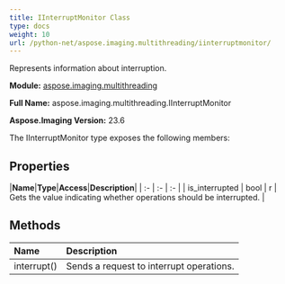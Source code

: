 ```yaml
---
title: IInterruptMonitor Class
type: docs
weight: 10
url: /python-net/aspose.imaging.multithreading/iinterruptmonitor/
---
```


Represents information about interruption.

**Module:** [aspose.imaging.multithreading](/imaging/python-net/aspose.imaging.multithreading/)

**Full Name:** aspose.imaging.multithreading.IInterruptMonitor

**Aspose.Imaging Version:** 23.6

The IInterruptMonitor type exposes the following members:
## **Properties**
|**Name**|**Type**|**Access**|**Description**|
| :- | :- | :- |
| is_interrupted | bool | r | Gets the value indicating whether operations should be interrupted. |
## **Methods**
| **Name** | **Description** |
| :- | :- |
| interrupt() | Sends a request to interrupt operations. |


